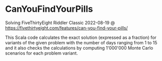 # CanYouFindYourPills
Solving FiveThirtyEight Riddler Classic 2022-08-19 @ https://fivethirtyeight.com/features/can-you-find-your-pills/

This Scala code calculates the exact solution (expressed as a fraction) for variants of the given problem with the number of days ranging from 1 to 15 and it also checks the calculations by computing 1'000'000 Monte Carlo scenarios for each problem variant.
